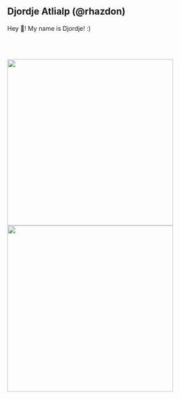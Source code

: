 ## Djordje Atlialp (@rhazdon)

Hey 👋! My name is Djordje! :) 

<br /><br />

<img src="https://github-readme-stats.vercel.app/api?username=rhazdon&show_icons=true&theme=dark" width="380">
<img src="https://github-readme-stats.vercel.app/api/top-langs/?username=rhazdon&layout=compact&theme=dark" width="380">
